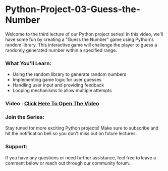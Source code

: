 # Python-Project-03-Guess-the-Number
Welcome to the third lecture of our Python project series! In this video, we'll have some fun by creating a "Guess the Number" game using Python's random library. This interactive game will challenge the player to guess a randomly generated number within a specified range.

### What You'll Learn:
- Using the random library to generate random numbers
- Implementing game logic for user guesses
- Handling user input and providing feedback
- Looping mechanisms to allow multiple attempts

### Video : [Click Here To Open The Video](https://youtu.be/xT2jdjzMljk)

### Join the Series:
Stay tuned for more exciting Python projects! Make sure to subscribe and hit the notification bell so you don't miss out on future lectures.

### Support:
If you have any questions or need further assistance, feel free to leave a comment below or reach out through our community forum.
